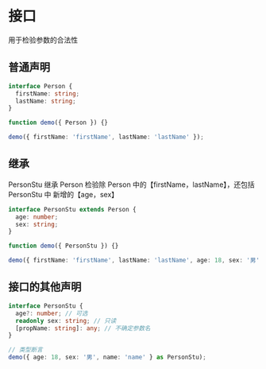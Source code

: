 # 接口

用于检验参数的合法性

## 普通声明

```ts
interface Person {
  firstName: string;
  lastName: string;
}

function demo({ Person }) {}

demo({ firstName: 'firstName', lastName: 'lastName' });
```

## 继承

PersonStu 继承 Person 检验除 Person 中的【firstName，lastName】，还包括 PersonStu 中 新增的【age，sex】

```ts
interface PersonStu extends Person {
  age: number;
  sex: string;
}

function demo({ PersonStu }) {}

demo({ firstName: 'firstName', lastName: 'lastName', age: 18, sex: '男' });
```

## 接口的其他声明

```ts
interface PersonStu {
  age?: number; // 可选
  readonly sex: string; // 只读
  [propName: string]: any; // 不确定参数名
}

// 类型断言
demo({ age: 18, sex: '男', name: 'name' } as PersonStu);
```
